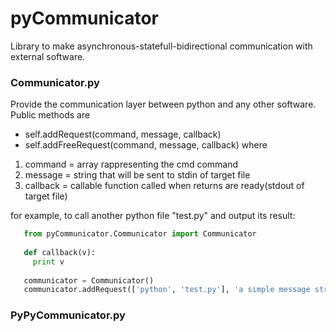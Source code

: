 # pyCommunicator
Library to make asynchronous-statefull-bidirectional communication with external software.  

### Communicator.py 
Provide the communication layer between python and any other software.  
Public methods are  
* self.addRequest(command, message, callback)
* self.addFreeRequest(command, message, callback)
where  
1. command = array rappresenting the cmd command
2. message = string that will be sent to stdin of target file
3. callback = callable function called when returns are ready(stdout of target file)

for example, to call another python file "test.py" and output its result:

```python
   from pyCommunicator.Communicator import Communicator
   
   def callback(v):
     print v
   
   communicator = Communicator()
   communicator.addRequest(['python', 'test.py'], 'a simple message string', callback)
```

### PyPyCommunicator.py
